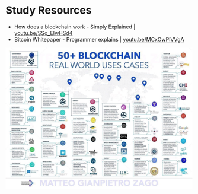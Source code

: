 # Study Resources

- How does a blockchain work - Simply Explained | [youtu.be/SSo_EIwHSd4](https://youtu.be/SSo_EIwHSd4)
- Bitcoin Whitepaper - Programmer explains | [youtu.be/MCxOwPlVVgA](https://youtu.be/MCxOwPlVVgA)

![Uses of Blockchain](/Blockchain_Sig/Blockchain_uses.jpg)
